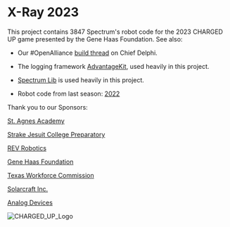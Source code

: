 # X-Ray 2023



This project contains 3847 Spectrum's robot code for the 2023 CHARGED UP game presented by the Gene Haas Foundation. See also:

* Our #OpenAlliance [build thread](https://chiefdelphi.org) on Chief Delphi.

* The logging framework [AdvantageKit](https://github.com/Mechanical-Advantage/AdvantageKit), used heavily in this project.

* [Spectrum Lib](https://github.com/Spectrum3847/SpectrumLib) is used heavily in this project.

* Robot code from last season: [2022](https://github.com/Spectrum3847/Infrared-2022)

Thank you to our Sponsors:

[St. Agnes Academy](https://www.st-agnes.org/)

[Strake Jesuit College Preparatory](https://www.strakejesuit.org/)

[REV Robotics](https://www.revrobotics.com/)

[Gene Haas Foundation](https://ghaasfoundation.org/)

[Texas Workforce Commission](https://www.twc.texas.gov/)

[Solarcraft Inc.](https://solarcraft.net/)

[Analog Devices](https://www.analog.com/en/index.html)

![CHARGED_UP_Logo](https://user-images.githubusercontent.com/59711678/214379533-bd350d54-b3a4-404f-a233-59858dda14d5.png)
